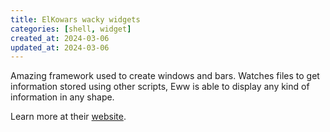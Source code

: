 ```yaml
---
title: ElKowars wacky widgets
categories: [shell, widget]
created_at: 2024-03-06
updated_at: 2024-03-06
---
```


Amazing framework used to create windows and bars. Watches files to get information stored using other scripts, Eww is able to display any kind of information in any shape.

Learn more at their [website](.link).
